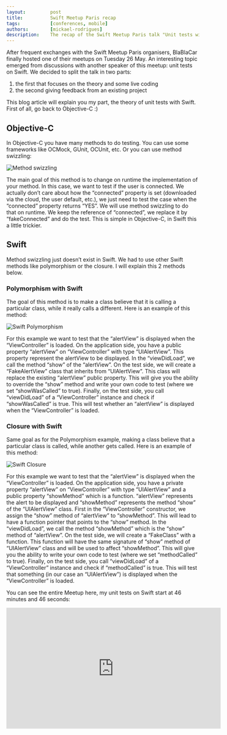 ```yaml
---
layout:         post
title:          Swift Meetup Paris recap
tags:           [conferences, mobile]
authors:        [mickael-rodrigues]
description:    The recap of the Swift Meetup Paris talk "Unit tests with Swift" of Tuesday 26 May by Mickael Rodrigues.
---
```


After frequent exchanges with the Swift Meetup Paris organisers, BlaBlaCar finally hosted one of their meetups on Tuesday 26 May. An interesting topic emerged from discussions with another speaker of this meetup: unit tests on Swift. We decided to split the talk in two parts:

1. the first that focuses on the theory and some live coding
2. the second giving feedback from an existing project

This blog article will explain you my part, the theory of unit tests with Swift. 
First of all, go back to Objective-C :)

## Objective-C

In Objective-C you have many methods to do testing. You can use some frameworks like OCMock, GUnit, OCUnit, etc. Or you can use method swizzling:

<p class="text-center">
    <img src="../../images/2015-05-29_swift-meetup-paris-recap/method-swizzling.png" alt="Method swizzling" />
</p>

The main goal of this method is to change on runtime the implementation of your method. In this case, we want to test if the user is connected. We actually don’t care about how the “connected” property is set (downloaded via the cloud, the user default, etc.), we just need to test the case when the “connected” property returns “YES”. We will use method swizzling to do that on runtime. We keep the reference of “connected”, we replace it by “fakeConnected” and do the test. This is simple in Objective-C, in Swift this a little trickier.

## Swift

Method swizzling just doesn’t exist in Swift. We had to use other Swift methods like polymorphism or the closure. I will explain this 2 methods below.

### Polymorphism with Swift

The goal of this method is to make a class believe that it is calling a particular class, while it really calls a different. Here is an example of this method:

<p class="text-center">
    <img src="../../images/2015-05-29_swift-meetup-paris-recap/swift-polymorphism.png" alt="Swift Polymorphism" />
</p>

For this example we want to test that the “alertView” is displayed when the “ViewController” is loaded. 
On the application side, you have a public property “alertView” on “ViewController” with type “UIAlertView”. This property represent the alertView to be displayed. In the “viewDidLoad”, we call the method “show” of the “alertView”.
On the test side, we will create a “FakeAlertView” class that inherits from “UIAlertView”. This class will replace the existing “alertView” public property. This will give you the ability to override the “show” method and write your own code to test (where we set “showWasCalled” to true).
Finally, on the test side, you call “viewDidLoad” of a “ViewController” instance and check if “showWasCalled” is true. This will test whether an “alertView” is displayed when the “ViewController” is loaded.

### Closure with Swift

Same goal as for the Polymorphism example, making a class believe that a particular class is called, while another gets called. Here is an example of this method:

<p class="text-center">
    <img src="../../images/2015-05-29_swift-meetup-paris-recap/swift-closure.png" alt="Swift Closure" />
</p>

For this example we want to test that the “alertView” is displayed when the “ViewController” is loaded.
On the application side, you have a private property “alertView” on “ViewController” with type “UIAlertView” and a public property “showMethod” which is a function. “alertView” represents the alert to be displayed and “showMethod” represents the method “show” of the “UIAlertView” class. First in the “ViewController” constructor, we assign the “show” method of “alertView” to “showMethod”. This will lead to have a function pointer that points to the “show” method. In the “viewDidLoad”, we call the method “showMethod” which is the “show” method of “alertView”.
On the test side, we will create a “FakeClass” with a function. This function will have the same signature of “show” method of “UIAlertView” class and will be used to affect “showMethod”. This will give you the ability to write your own code to test (where we set “methodCalled” to true).
Finally, on the test side, you call “viewDidLoad” of a “ViewController” instance and check if “methodCalled” is true. This will test that something (in our case an “UIAlertView”) is displayed when the “ViewController” is loaded.

You can see the entire Meetup here, my unit tests on Swift start at 46 minutes and 46 seconds:

<p class="text-center">
    <iframe class="youtube" width="560" height="315" src="https://www.youtube.com/embed/bOECDI6lD4k" frameborder="0" allowfullscreen></iframe>
</p>